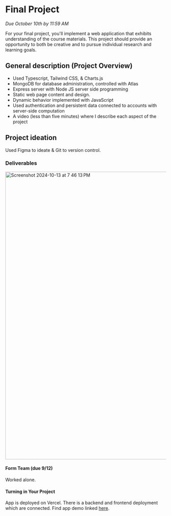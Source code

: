 # Final Project
*Due October 10th by 11:59 AM*

For your final project, you'll implement a web application that exhibits understanding of the course materials. 
This project should provide an opportunity to both be creative and to pursue individual research and learning goals.

## General description (Project Overview)
- Used Typescript, Tailwind CSS, & Charts.js
- MongoDB for database administration, controlled with Atlas
- Express server with Node JS server side programming
- Static web page content and design.
- Dynamic behavior implemented with JavaScript
- Used authentication and persistent data connected to accounts with server-side computation
- A video (less than five minutes) where I describe each aspect of the project

## Project ideation
Used Figma to ideate & Git to version control. 

### Deliverables
<img width="900" alt="Screenshot 2024-10-13 at 7 46 13 PM" src="https://github.com/user-attachments/assets/956bc7cd-00cc-4c4f-b8d1-62d6c568b30a">


#### Form Team (due 9/12)
Worked alone. 

#### Turning in Your Project
App is deployed on Vercel. There is a backend and frontend deployment which are connected. 
Find app demo linked [here](https://final-project-meelvidushi-e8i1.vercel.app/dashboard).
